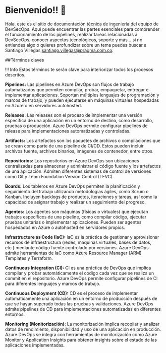 # Bienvenido!! :wave:
Hola, este es el sitio de documentación técnica de ingeniería del equipo de DevSecOps. Aquí puede encuentrar las partes esenciales para comprender el funcionamiento de los pipelines, realizar tareas relacionadas a DevSecOps, conocer aspectos tecnológicos, soporte y más... si no entiendes algo o quieres profundizar sobre un tema puedes buscar a Santiago Villegas <santiago.villegas@pragma.com.co>.

##Términos claves

!!! Info
    Estos términos te serán clave para interiorizar todos los procesos descritos.

**Pipelines:** Las pipelines en Azure DevOps son flujos de trabajo automatizados que permiten compilar, probar, empaquetar, entregar e implementar aplicaciones. Soportan múltiples lenguajes de programación y marcos de trabajo, y pueden ejecutarse en máquinas virtuales hospedadas en Azure o en servidores autohosted.

**Releases:** Las releases son el proceso de implementar una versión específica de una aplicación en un entorno de destino, como desarrollo, pruebas o producción. Azure DevOps permite configurar pipelines de release para implementaciones automatizadas y controladas.

**Artifacts:** Los artefactos son los paquetes de archivos o compilaciones que se crean como parte de una pipeline de CI/CD. Estos pueden incluir archivos fuente, archivos binarios, imágenes de contenedor, entre otros.

**Repositorios:** Los repositorios en Azure DevOps son ubicaciones centralizadas para almacenar y administrar el código fuente y los artefactos de una aplicación. Admiten diferentes sistemas de control de versiones como Git y Team Foundation Version Control (TFVC).

**Boards:** Los tableros en Azure DevOps permiten la planificación y seguimiento del trabajo utilizando metodologías ágiles, como Scrum o Kanban. Incluyen backlogs de productos, iteraciones y tareas, así como la capacidad de asignar trabajo y realizar un seguimiento del progreso.

**Agentes:** Los agentes son máquinas (físicas o virtuales) que ejecutan trabajos específicos de una pipeline, como compilar código, ejecutar pruebas unitarias o implementar aplicaciones. Pueden ser agentes hospedados en Azure o autohosted en servidores propios.

**Infrastructure as Code (IaC):** IaC es la práctica de gestionar y aprovisionar recursos de infraestructura (redes, máquinas virtuales, bases de datos, etc.) mediante código fuente controlado por versiones. Azure DevOps admite herramientas de IaC como Azure Resource Manager (ARM) Templates y Terraform.

**Continuous Integration (CI):** CI es una práctica de DevOps que implica compilar y probar automáticamente el código cada vez que se realiza un commit en el repositorio. Azure DevOps permite configurar pipelines de CI para diferentes lenguajes y marcos de trabajo.

**Continuous Deployment (CD):** CD es el proceso de implementar automáticamente una aplicación en un entorno de producción después de que se hayan superado todas las pruebas y validaciones. Azure DevOps admite pipelines de CD para implementaciones automatizadas en diferentes entornos.

**Monitoring (Monitorización):** La monitorización implica recopilar y analizar datos de rendimiento, disponibilidad y uso de una aplicación en producción. Azure DevOps se integra con herramientas de monitorización como Azure Monitor y Application Insights para obtener insights sobre el estado de las aplicaciones implementadas.
